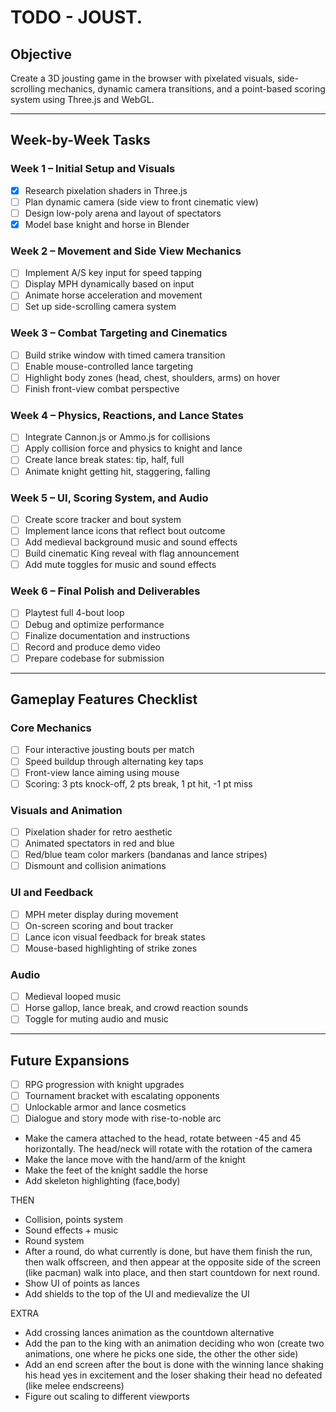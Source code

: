 # TODO - JOUST.

## Objective

Create a 3D jousting game in the browser with pixelated visuals, side-scrolling mechanics, dynamic camera transitions, and a point-based scoring system using Three.js and WebGL.

---

## Week-by-Week Tasks

### Week 1 – Initial Setup and Visuals

- [x] Research pixelation shaders in Three.js
- [ ] Plan dynamic camera (side view to front cinematic view)
- [ ] Design low-poly arena and layout of spectators
- [x] Model base knight and horse in Blender

### Week 2 – Movement and Side View Mechanics

- [ ] Implement A/S key input for speed tapping
- [ ] Display MPH dynamically based on input
- [ ] Animate horse acceleration and movement
- [ ] Set up side-scrolling camera system

### Week 3 – Combat Targeting and Cinematics

- [ ] Build strike window with timed camera transition
- [ ] Enable mouse-controlled lance targeting
- [ ] Highlight body zones (head, chest, shoulders, arms) on hover
- [ ] Finish front-view combat perspective

### Week 4 – Physics, Reactions, and Lance States

- [ ] Integrate Cannon.js or Ammo.js for collisions
- [ ] Apply collision force and physics to knight and lance
- [ ] Create lance break states: tip, half, full
- [ ] Animate knight getting hit, staggering, falling

### Week 5 – UI, Scoring System, and Audio

- [ ] Create score tracker and bout system
- [ ] Implement lance icons that reflect bout outcome
- [ ] Add medieval background music and sound effects
- [ ] Build cinematic King reveal with flag announcement
- [ ] Add mute toggles for music and sound effects

### Week 6 – Final Polish and Deliverables

- [ ] Playtest full 4-bout loop
- [ ] Debug and optimize performance
- [ ] Finalize documentation and instructions
- [ ] Record and produce demo video
- [ ] Prepare codebase for submission

---

## Gameplay Features Checklist

### Core Mechanics

- [ ] Four interactive jousting bouts per match
- [ ] Speed buildup through alternating key taps
- [ ] Front-view lance aiming using mouse
- [ ] Scoring: 3 pts knock-off, 2 pts break, 1 pt hit, -1 pt miss

### Visuals and Animation

- [ ] Pixelation shader for retro aesthetic
- [ ] Animated spectators in red and blue
- [ ] Red/blue team color markers (bandanas and lance stripes)
- [ ] Dismount and collision animations

### UI and Feedback

- [ ] MPH meter display during movement
- [ ] On-screen scoring and bout tracker
- [ ] Lance icon visual feedback for break states
- [ ] Mouse-based highlighting of strike zones

### Audio

- [ ] Medieval looped music
- [ ] Horse gallop, lance break, and crowd reaction sounds
- [ ] Toggle for muting audio and music

---

## Future Expansions

- [ ] RPG progression with knight upgrades
- [ ] Tournament bracket with escalating opponents
- [ ] Unlockable armor and lance cosmetics
- [ ] Dialogue and story mode with rise-to-noble arc

- Make the camera attached to the head, rotate between -45 and 45 horizontally. The head/neck will rotate with the rotation of the camera
- Make the lance move with the hand/arm of the knight
- Make the feet of the knight saddle the horse
- Add skeleton highlighting (face,body)

THEN

- Collision, points system
- Sound effects + music
- Round system
- After a round, do what currently is done, but have them finish the run, then walk offscreen, and then appear at the opposite side of the screen (like pacman) walk into place, and then start countdown for next round.
- Show UI of points as lances
- Add shields to the top of the UI and medievalize the UI

EXTRA

- Add crossing lances animation as the countdown alternative
- Add the pan to the king with an animation deciding who won (create two animations, one where he picks one side, the other the other side)
- Add an end screen after the bout is done with the winning lance shaking his head yes in excitement and the loser shaking their head no defeated (like melee endscreens)
- Figure out scaling to different viewports
